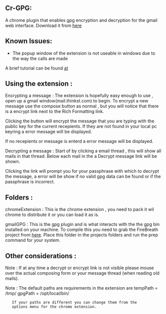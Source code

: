 ## Cr-GPG: 

A chrome plugin that enables gpg encryption and decryption for the gmail web interface.
Download it from [here](http://thinkst.com/tools/cr-gpg/)

## Known Issues: 

- The popup window of the extension is not useable in windows due to the way the calls are made

A brief tutorial can be found [at](http://blog.thinkst.com/2011/09/chrome-extension-for-gpg-in-gmail.html)

## Using the extension :

Encrypting a message : 
The extension is hopefully easy enough to use , open up a gmail
window(mail.thinkst.com) to begin. To encrypt a new message use
the compose button as normal , but you will notice that there is
a encrypt link next to the Rich Formatting link.

Clicking the button will encrypt the message that you are typing
with the public key for the current recepients. If they are not
found in your local pc keyring a error message will be displayed.

If no recepients or message is enterd a error message will be
displayed.

Decrypting a message :
Start of by clicking a email thread , this will show all mails
in that thread. Below each mail in the a Decrypt message link
will be shown.

Clicking the link will prompt you for your passphrase with
which to decrypt the message, a error will be show if no
valid gpg data can be found or if the passphrase is incorrect.

## Folders : 

chromeExtension : This is the chrome extension , you need to pack
it wil chrome to distribute it or you can load it as is.

gmailGPG : This is the gpg plugin and is what interacts with the
the gpg bin installed on your machine. To compile this you need to
grab the FireBreath project from [here](http://www.firebreath.org/display/documentation/Download).
Place this folder in the projects folders and run the prep command
for your system.

## Other considerations :

Note : If at any time a decrypt or encrypt link is not visible
please mouse over the actual composing form or your message thread
(when reading old mails).

Note : The default paths are requirements in the extension are
       tempPath = /tmp/
       gpgPath = /opt/local/bin/

       If your paths are different you can change them from the
       options menu for the chrome extension.
